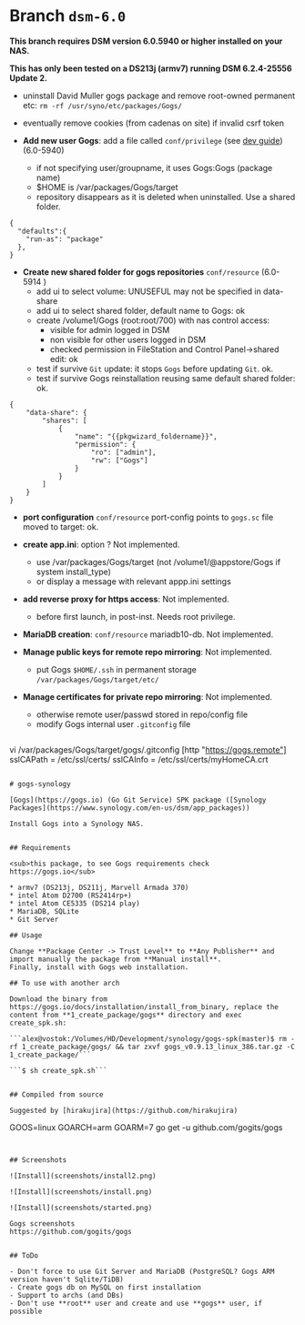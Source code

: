 # Branch `dsm-6.0`

**This branch requires DSM version 6.0.5940 or higher installed on your NAS.**

**This has only been tested on a DS213j (armv7) running DSM 6.2.4-25556 Update 2.**

- uninstall David Muller gogs package and remove root-owned permanent etc: `rm -rf /usr/syno/etc/packages/Gogs/`
- eventually remove cookies (from cadenas on site) if invalid csrf token

- **Add new user Gogs**: add a file called `conf/privilege` (see [dev guide](https://help.synology.com/developer-guide/privilege/privilege_config.html)) (6.0-5940)
  - if not specifying user/groupname, it uses Gogs:Gogs (package name)
  - $HOME is /var/packages/Gogs/target 
  - repository disappears as it is deleted when uninstalled. Use a shared folder.

```
{
  "defaults":{
    "run-as": "package"
  },
}
```

- **Create new shared folder for gogs repositories** `conf/resource` (6.0-5914 )
  - add ui to select volume: UNUSEFUL may not be specified in data-share
  - add ui to select shared folder, default name to Gogs: ok
  - create /volume1/Gogs (root:root/700) with nas control access:
  	- visible for admin logged in DSM
  	- non visible for other users logged in DSM
  	- checked permission in FileStation and Control Panel->shared edit: ok
  - test if survive `Git` update: it stops `Gogs` before updating `Git`. ok.
  - test if survive Gogs reinstallation reusing same default shared folder: ok.
```
{
    "data-share": {
        "shares": [
            {
                "name": "{{pkgwizard_foldername}}",
                "permission": {
                    "ro": ["admin"],
                    "rw": ["Gogs"]
                }
            }
        ]
    }
}
```

- **port configuration** `conf/resource` port-config points to `gogs.sc` file moved to target: ok.
- **create app.ini**: option ? Not implemented.
  - use /var/packages/Gogs/target (not /volume1/@appstore/Gogs if system install_type)
  - or display a message with relevant appp.ini settings
- **add reverse proxy for https access**: Not implemented. 
  - before first launch, in post-inst. Needs root privilege.
- **MariaDB creation**: `conf/resource` mariadb10-db. Not implemented.
- **Manage public keys for remote repo mirroring**: Not implemented.
  - put Gogs `$HOME/.ssh` in permanent storage `/var/packages/Gogs/target/etc/`
- **Manage certificates for private repo mirroring**: Not implemented.
  - otherwise remote user/passwd stored in repo/config file
  - modify Gogs internal user `.gitconfig` file
  
  ```
vi /var/packages/Gogs/target/gogs/.gitconfig
[http "https://gogs.remote"]
	sslCAPath = /etc/ssl/certs/
	sslCAInfo = /etc/ssl/certs/myHomeCA.crt
  ``` 

# gogs-synology

[Gogs](https://gogs.io) (Go Git Service) SPK package ([Synology Packages](https://www.synology.com/en-us/dsm/app_packages))

Install Gogs into a Synology NAS.


## Requirements

<sub>this package, to see Gogs requirements check https://gogs.io</sub>

* armv7 (DS213j, DS211j, Marvell Armada 370) 
* intel Atom D2700 (RS2414rp+)
* intel Atom CE5335 (DS214 play)
* MariaDB, SQLite
* Git Server

## Usage

Change **Package Center -> Trust Level** to **Any Publisher** and import manually the package from **Manual install**.
Finally, install with Gogs web installation.

## To use with another arch

Download the binary from https://gogs.io/docs/installation/install_from_binary, replace the content from **1_create_package/gogs** directory and exec create_spk.sh:

```alex@vostok:/Volumes/HD/Development/synology/gogs-spk(master)$ rm -rf 1_create_package/gogs/ && tar zxvf gogs_v0.9.13_linux_386.tar.gz -C 1_create_package/```

```$ sh create_spk.sh```


## Compiled from source

Suggested by [hirakujira](https://github.com/hirakujira)

```
GOOS=linux GOARCH=arm GOARM=7 go get -u github.com/gogits/gogs
```


## Screenshots

![Install](screenshots/install2.png)

![Install](screenshots/install.png)

![Install](screenshots/started.png)

Gogs screenshots
https://github.com/gogits/gogs


## ToDo

- Don't force to use Git Server and MariaDB (PostgreSQL? Gogs ARM version haven't Sqlite/TiDB)
- Create gogs db on MySQL on first installation
- Support to archs (and DBs)
- Don't use **root** user and create and use **gogs** user, if possible
